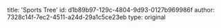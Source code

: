 title: 'Sports Tree'
id: d1b89b97-129c-4804-9d93-0127b969986f
author: 7328c14f-7ec2-4511-a24d-29a1c5ce23eb
type: original
